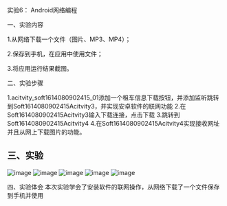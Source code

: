 实验6：	Android网络编程

 一、实验内容

1.从网络下载一个文件（图片、MP3、MP4）；

2.保存到手机，在应用中使用文件；

3.将应用运行结果截图。

 二、实验步骤

 1.acitvity_soft1614080902415_01添加一个租车信息下载按钮，并添加监听跳转到Soft1614080902415Acitvity3，并实现安卓软件的联网功能
 2.在Soft1614080902415Acitvity3输入下载连接，点击下载
 3.跳转到Soft1614080902415Acitvity4
 4.在Soft1614080902415Acitvity4实现接收网址并且从网上下载图片的功能。


## 三、实验
![image](https://raw.githubusercontent.com/xiaozzcc/android-labs-2018/master/Soft1614080902415//6.1.jpg)
![image](https://raw.githubusercontent.com/xiaozzcc/android-labs-2018/master/Soft1614080902415//6.2.jpg)
![image](https://raw.githubusercontent.com/xiaozzcc/android-labs-2018/master/Soft1614080902415//6.3.jpg)
![image](https://raw.githubusercontent.com/xiaozzcc/android-labs-2018/master/Soft1614080902415//6.4.jpg)
![image](https://raw.githubusercontent.com/xiaozzcc/android-labs-2018/master/Soft1614080902415//6.5.jpg)

四、实验体会
本次实验学会了安装软件的联网操作，从网络下载了一个文件保存到手机并使用
